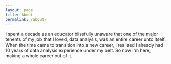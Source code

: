 ```yaml
---
layout: page
title: About
permalink: /about/
---
```


I spent a decade as an educator blissfully unaware that one of the major tenents of my job that I loved, data analysis, was an entire career unto itself. When the time came to transition into a new career, I realized I already had 10 years of data analysis experience under my belt. So now I'm here, making a whole career out of it.
